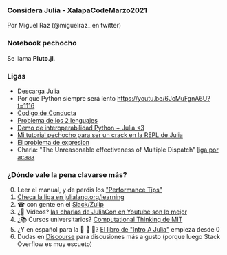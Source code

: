 ### Considera Julia - XalapaCodeMarzo2021

Por Miguel Raz (@miguelraz_ en twitter)

### Notebook pechocho
Se llama **Pluto.jl**.

### Ligas

- [Descarga Julia](https://julialang.org/downloads/)
- Por que Python siempre será lento https://youtu.be/6JcMuFgnA6U?t=1116
- [Codigo de Conducta](https://julialang.org/community/standards/)
- [Problema de los 2 lenguajes](https://www.quora.com/What-is-the-2-language-problem-in-data-science?share=1)
- [Demo de interoperabilidad Python + Julia <3](https://www.youtube.com/watch?v=PsjANO10KgM)
- [Mi tutorial pechocho para ser un crack en la REPL de Julia](https://www.youtube.com/watch?v=EkgCENBFrAY)
- [El problema de expresion](https://en.wikipedia.org/wiki/Expression_problem)
- Charla: "The Unreasonable effectiveness of Multiple Dispatch" [liga por acaaa](https://www.youtube.com/watch?v=kc9HwsxE1OY&t=346s)

### ¿Dónde vale la pena clavarse más?

0. Leer el manual, y de perdis los ["Performance Tips"](https://docs.julialang.org/en/v1/manual/performance-tips/)
1. [Checa la liga en julialang.org/learning](https://julialang.org/learning/)
2. ☎ con gente en el [Slack/Zulip]()
3. ¿🎥 Videos? [las charlas de JuliaCon en Youtube son lo mejor](https://www.youtube.com/watch?v=kc9HwsxE1OY&t=346s)
4. ¿📚 Cursos universitarios? [Computational Thinking de MIT](https://www.youtube.com/watch?v=vxjRWtWoD_w&list=PLP8iPy9hna6Q2Kr16aWPOKE0dz9OnsnIJ)
5. ¿Y en español para la 🎺 🎷 🎸? [El libro de "Intro A Julia"](https://introajulia.org/) empieza desde 0
6. Dudas en [Discourse](https://discourse.julialang.org/) para discusiones más a gusto (porque luego Stack Overflow es muy escueto)
